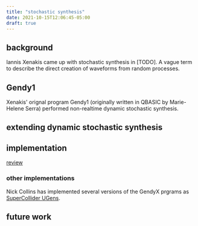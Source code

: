 ```yaml
---
title: "stochastic synthesis"
date: 2021-10-15T12:06:45-05:00
draft: true 
---
```



## background
Iannis Xenakis came up with stochastic synthesis in [TODO]. A vague
term to describe the direct creation of waveforms from random
processes. 

## Gendy1
Xenakis' orignal program Gendy1 (originally written in QBASIC by Marie-Helene Serra) performed
non-realtime dynamic stochastic synthesis.

## extending dynamic stochastic synthesis


## implementation 

[review](https://www.youtube.com/watch?v=biq4DUaXCh0)

### other implementations

Nick Collins has implemented several versions of the GendyX prgrams as
[SuperCollider UGens](https://doc.sccode.org/Classes/Gendy1.html).

## future work

